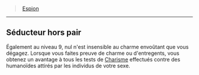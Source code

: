 ﻿---
!GenericItem
Name: Séducteur hors pair
Id: rogue_spy_hd.md#séducteur-hors-pair
ParentLink: rogue_spy_hd.md#espion
ParentName: Espion
NameLevel: 2
Attributes:
  Name: Séducteur hors pair
  Markdown: >+
    ## <!--Name-->Séducteur hors pair<!--/Name-->


    Également au niveau 9, nul n'est insensible au charme envoûtant que vous dégagez. Lorsque vous faites preuve de charme ou d'entregents, vous obtenez un avantage à tous les tests de [Charisme](hd_abilities_charisma.md) effectués contre des humanoïdes attirés par les individus de votre sexe.

AttributesDictionary: >+
  Name: Séducteur hors pair

  Markdown: >+

    ## <!--Name-->Séducteur hors pair<!--/Name-->





    Également au niveau 9, nul n'est insensible au charme envoûtant que vous dégagez. Lorsque vous faites preuve de charme ou d'entregents, vous obtenez un avantage à tous les tests de [Charisme](hd_abilities_charisma.md) effectués contre des humanoïdes attirés par les individus de votre sexe.



---
> [Espion](hd_rogue_spy.md)

---

## Séducteur hors pair

Également au niveau 9, nul n'est insensible au charme envoûtant que vous dégagez. Lorsque vous faites preuve de charme ou d'entregents, vous obtenez un avantage à tous les tests de [Charisme](hd_abilities_charisma.md) effectués contre des humanoïdes attirés par les individus de votre sexe.

